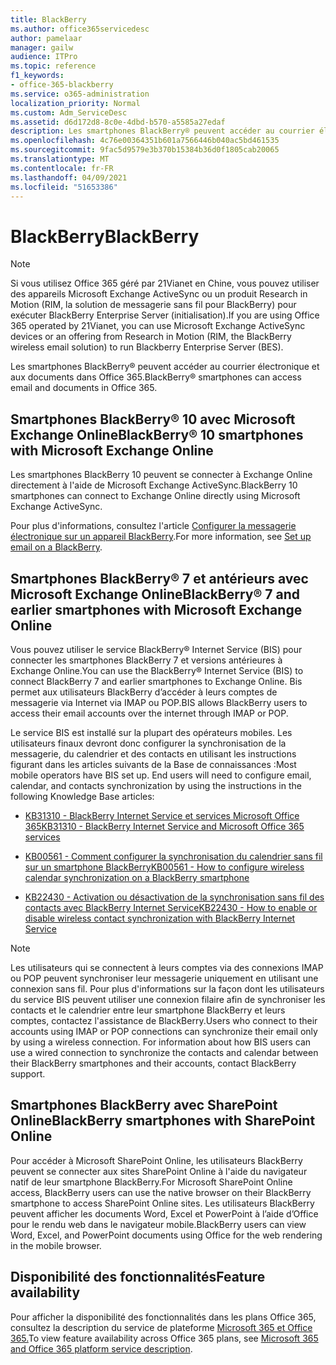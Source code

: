 ```yaml
---
title: BlackBerry
ms.author: office365servicedesc
author: pamelaar
manager: gailw
audience: ITPro
ms.topic: reference
f1_keywords:
- office-365-blackberry
ms.service: o365-administration
localization_priority: Normal
ms.custom: Adm_ServiceDesc
ms.assetid: d6d172d8-8c0e-4dbd-b570-a5585a27edaf
description: Les smartphones BlackBerry® peuvent accéder au courrier électronique et aux documents dans Office 365.
ms.openlocfilehash: 4c76e00364351b601a7566446b040ac5bd461535
ms.sourcegitcommit: 9fac5d9579e3b370b15384b36d0f1805cab20065
ms.translationtype: MT
ms.contentlocale: fr-FR
ms.lasthandoff: 04/09/2021
ms.locfileid: "51653386"
---
```

# <a name="blackberry"></a><span data-ttu-id="ef59f-103">BlackBerry</span><span class="sxs-lookup"><span data-stu-id="ef59f-103">BlackBerry</span></span>

> [!NOTE]
> <span data-ttu-id="ef59f-104">Si vous utilisez Office 365 géré par 21Vianet en Chine, vous pouvez utiliser des appareils Microsoft Exchange ActiveSync ou un produit Research in Motion (RIM, la solution de messagerie sans fil pour BlackBerry) pour exécuter BlackBerry Enterprise Server (initialisation).</span><span class="sxs-lookup"><span data-stu-id="ef59f-104">If you are using Office 365 operated by 21Vianet, you can use Microsoft Exchange ActiveSync devices or an offering from Research in Motion (RIM, the BlackBerry wireless email solution) to run Blackberry Enterprise Server (BES).</span></span> 
  
<span data-ttu-id="ef59f-105">Les smartphones BlackBerry® peuvent accéder au courrier électronique et aux documents dans Office 365.</span><span class="sxs-lookup"><span data-stu-id="ef59f-105">BlackBerry® smartphones can access email and documents in Office 365.</span></span>
  
## <a name="blackberry-10-smartphones-with-microsoft-exchange-online"></a><span data-ttu-id="ef59f-106">Smartphones BlackBerry® 10 avec Microsoft Exchange Online</span><span class="sxs-lookup"><span data-stu-id="ef59f-106">BlackBerry® 10 smartphones with Microsoft Exchange Online</span></span>

<span data-ttu-id="ef59f-107">Les smartphones BlackBerry 10 peuvent se connecter à Exchange Online directement à l'aide de Microsoft Exchange ActiveSync.</span><span class="sxs-lookup"><span data-stu-id="ef59f-107">BlackBerry 10 smartphones can connect to Exchange Online directly using Microsoft Exchange ActiveSync.</span></span>
  
<span data-ttu-id="ef59f-108">Pour plus d'informations, consultez l'article [Configurer la messagerie électronique sur un appareil BlackBerry](https://go.microsoft.com/fwlink/?linkid=863394).</span><span class="sxs-lookup"><span data-stu-id="ef59f-108">For more information, see [Set up email on a BlackBerry](https://go.microsoft.com/fwlink/?linkid=863394).</span></span>
  
## <a name="blackberry-7-and-earlier-smartphones-with-microsoft-exchange-online"></a><span data-ttu-id="ef59f-109">Smartphones BlackBerry® 7 et antérieurs avec Microsoft Exchange Online</span><span class="sxs-lookup"><span data-stu-id="ef59f-109">BlackBerry® 7 and earlier smartphones with Microsoft Exchange Online</span></span>

<span data-ttu-id="ef59f-110">Vous pouvez utiliser le service BlackBerry® Internet Service (BIS) pour connecter les smartphones BlackBerry 7 et versions antérieures à Exchange Online.</span><span class="sxs-lookup"><span data-stu-id="ef59f-110">You can use the BlackBerry® Internet Service (BIS) to connect BlackBerry 7 and earlier smartphones to Exchange Online.</span></span> <span data-ttu-id="ef59f-111">Bis permet aux utilisateurs BlackBerry d’accéder à leurs comptes de messagerie via Internet via IMAP ou POP.</span><span class="sxs-lookup"><span data-stu-id="ef59f-111">BIS allows BlackBerry users to access their email accounts over the internet through IMAP or POP.</span></span>
  
<span data-ttu-id="ef59f-p102">Le service BIS est installé sur la plupart des opérateurs mobiles. Les utilisateurs finaux devront donc configurer la synchronisation de la messagerie, du calendrier et des contacts en utilisant les instructions figurant dans les articles suivants de la Base de connaissances :</span><span class="sxs-lookup"><span data-stu-id="ef59f-p102">Most mobile operators have BIS set up. End users will need to configure email, calendar, and contacts synchronization by using the instructions in the following Knowledge Base articles:</span></span>
  
- [<span data-ttu-id="ef59f-114">KB31310 - BlackBerry Internet Service et services Microsoft Office 365</span><span class="sxs-lookup"><span data-stu-id="ef59f-114">KB31310 - BlackBerry Internet Service and Microsoft Office 365 services</span></span>](https://go.microsoft.com/fwlink/?LinkID=826158&amp;clcid=0x409)
    
- [<span data-ttu-id="ef59f-115">KB00561 - Comment configurer la synchronisation du calendrier sans fil sur un smartphone BlackBerry</span><span class="sxs-lookup"><span data-stu-id="ef59f-115">KB00561 - How to configure wireless calendar synchronization on a BlackBerry smartphone</span></span>](https://go.microsoft.com/fwlink/?LinkID=826160&amp;clcid=0x409)
    
- [<span data-ttu-id="ef59f-116">KB22430 - Activation ou désactivation de la synchronisation sans fil des contacts avec BlackBerry Internet Service</span><span class="sxs-lookup"><span data-stu-id="ef59f-116">KB22430 - How to enable or disable wireless contact synchronization with BlackBerry Internet Service</span></span>](https://go.microsoft.com/fwlink/?LinkID=826161&amp;clcid=0x409)
    
> [!NOTE]
> <span data-ttu-id="ef59f-p103">Les utilisateurs qui se connectent à leurs comptes via des connexions IMAP ou POP peuvent synchroniser leur messagerie uniquement en utilisant une connexion sans fil. Pour plus d'informations sur la façon dont les utilisateurs du service BIS peuvent utiliser une connexion filaire afin de synchroniser les contacts et le calendrier entre leur smartphone BlackBerry et leurs comptes, contactez l'assistance de BlackBerry.</span><span class="sxs-lookup"><span data-stu-id="ef59f-p103">Users who connect to their accounts using IMAP or POP connections can synchronize their email only by using a wireless connection. For information about how BIS users can use a wired connection to synchronize the contacts and calendar between their BlackBerry smartphones and their accounts, contact BlackBerry support.</span></span> 
  
## <a name="blackberry-smartphones-with-sharepoint-online"></a><span data-ttu-id="ef59f-119">Smartphones BlackBerry avec SharePoint Online</span><span class="sxs-lookup"><span data-stu-id="ef59f-119">BlackBerry smartphones with SharePoint Online</span></span>

<span data-ttu-id="ef59f-120">Pour accéder à Microsoft SharePoint Online, les utilisateurs BlackBerry peuvent se connecter aux sites SharePoint Online à l'aide du navigateur natif de leur smartphone BlackBerry.</span><span class="sxs-lookup"><span data-stu-id="ef59f-120">For Microsoft SharePoint Online access, BlackBerry users can use the native browser on their BlackBerry smartphone to access SharePoint Online sites.</span></span> <span data-ttu-id="ef59f-121">Les utilisateurs BlackBerry peuvent afficher les documents Word, Excel et PowerPoint à l’aide d’Office pour le rendu web dans le navigateur mobile.</span><span class="sxs-lookup"><span data-stu-id="ef59f-121">BlackBerry users can view Word, Excel, and PowerPoint documents using Office for the web rendering in the mobile browser.</span></span>
  
## <a name="feature-availability"></a><span data-ttu-id="ef59f-122">Disponibilité des fonctionnalités</span><span class="sxs-lookup"><span data-stu-id="ef59f-122">Feature availability</span></span>

<span data-ttu-id="ef59f-123">Pour afficher la disponibilité des fonctionnalités dans les plans Office 365, consultez la description du service de plateforme [Microsoft 365 et Office 365.](office-365-platform-service-description.md)</span><span class="sxs-lookup"><span data-stu-id="ef59f-123">To view feature availability across Office 365 plans, see [Microsoft 365 and Office 365 platform service description](office-365-platform-service-description.md).</span></span>
  